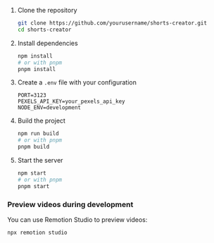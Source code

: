 1. Clone the repository

   ```bash
   git clone https://github.com/yourusername/shorts-creator.git
   cd shorts-creator
   ```

2. Install dependencies

   ```bash
   npm install
   # or with pnpm
   pnpm install
   ```

3. Create a `.env` file with your configuration

   ```
   PORT=3123
   PEXELS_API_KEY=your_pexels_api_key
   NODE_ENV=development
   ```

4. Build the project

   ```bash
   npm run build
   # or with pnpm
   pnpm build
   ```

5. Start the server
   ```bash
   npm start
   # or with pnpm
   pnpm start
   ```

### Preview videos during development

You can use Remotion Studio to preview videos:

```bash
npx remotion studio
```
